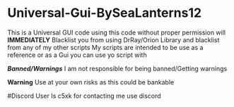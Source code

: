 # Universal-Gui-BySeaLanterns12
This is a Universal GUI code using this code without proper permission will
**IMMEDIATELY** Blacklist you from using DrRay/Orion Library and blacklist from any of my other scripts
My scripts are intended to be use as a reference or as a Gui you can use yo script with

***Banned/Warnings***
I am not responsible for being banned/Getting warnings

**Warning** Use at your own risks as this could be bankable

#Discord User Is c5xk for contacting me use discord
